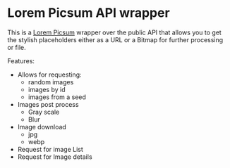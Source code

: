﻿# Lorem Picsum API wrapper

This is a [Lorem Picsum](https://picsum.photos) wrapper over the public API
that allows you to get the stylish placeholders either as a URL or a Bitmap for
further processing or file.

Features:
 - Allows for requesting:
   - random images 
   - images by id
   - images from a seed
 - Images post process
   - Gray scale
   - Blur
 - Image download
   - jpg
   - webp
 - Request for image List
 - Request for Image details